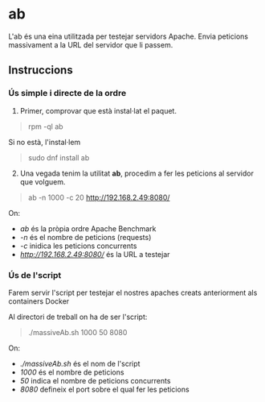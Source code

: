 # ab

L'ab és una eina utilitzada per testejar servidors Apache. Envia peticions massivament a la URL del servidor que li passem.

## Instruccions 

### Ús simple i directe de la ordre

1.  Primer, comprovar que està instal·lat el paquet.

  > rpm -ql ab

  Si no està, l'instal·lem
  
  > sudo dnf install ab
  
2. Una vegada tenim la utilitat **ab**, procedim a fer les peticions al servidor que volguem.

  > ab -n 1000 -c 20 http://192.168.2.49:8080/
  
  On:
  * *ab* és la pròpia ordre Apache Benchmark
  * *-n* és el nombre de peticions (requests)
  * *-c* inidica les peticions concurrents
  * *http://192.168.2.49:8080/* és la URL a testejar

### Ús de l'script

Farem servir l'script per testejar el nostres apaches creats anteriorment als containers Docker

Al directori de treball on ha de ser l'script:

> ./massiveAb.sh 1000 50 8080

On:

* *./massiveAb.sh* és el nom de l'script
* *1000* és el nombre de peticions
* *50* indica el nombre de peticions concurrents
* *8080* defineix el port sobre el qual fer les peticions
